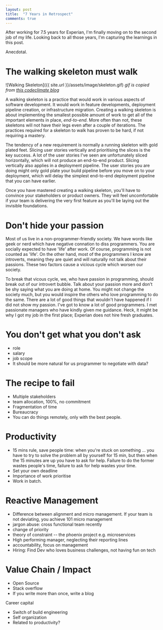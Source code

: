 ```yaml
---
layout: post
title:  "7 Years in Retrospect"
comments: true
---
```


After working for 7.5 years for Experian, I'm finally moving on to the second job of my life.
Looking back to all those years, I'm capturing the learnings in this post.

Anecdotal.

# The walking skeleton must walk
![Walking Skeleton]({{ site.url }}/assets/image/skeleton.gif)
*gif is copied from [this codeclimate blog](http://blog.codeclimate.com/blog/2014/03/20/kickstart-your-next-project-with-a-walking-skeleton)*

A walking skeleton is a practice that would work in various aspects of software development.
It would work in feature developments, deployment pipeline creation, or infrastructure
migration.
Creating a walking skeleton is about implementing the smallest possible amount of work to get
all of the important elements in place, *end-to-end*. More often than not, these skeletons
will not have their legs even after a couple of iterations. The practices required
for a skeleton to walk has proven to be hard, if not requiring a mastery.

The tendency of a new requirement is normally a running skeleton with gold plated feet. Slicing user
stories vertically and prioritising the slices is the key success. A lot of the user stories I've
seen are unfortunately sliced horizontally, which will not produce an end-to-end product.
Slicing vertically also applies in a deployment pipeline. The user stories you are doing
might only gold plate your build pipeline before you move on to your deployment, which will delay
the simplest end-to-end deployment pipeline that you can have earlier.

Once you have mastered creating a walking skeleton, you'll have to convince
your stakeholders or product owners. They will feel uncomfortable
if your team is delivering the very first feature as you'll be laying out
the invisible foundations. 

# Don't hide your passion
Most of us live in a non-programmer-friendly society.
We have words like geek or nerd which have negative connation to diss programmers. You are socially
expected to have 'life' after work. Of course, programming is not counted as 'life'. On the other hand,
most of the programmers I know are introverts, meaning they are quiet and will naturally not talk
about their passions. These two factors cause a vicious cycle which worsen our society.

To break that vicous cycle, we, who have passion in programming, should break out of our introvert bubble.
Talk about your passion more and don't be shy saying what you are doing at home.
You might not change the society much, but you would inspire the others who love
programming to do the same. There are
a lot of good things that wouldn't have happened if I did not show my passion.
I've got to know a lot of good programmers. I 
met passionate managers who have kindly given me guidance. Heck, it might be
why I got my job in the first place; Experian does not hire fresh graduates.

# You don't get what you don't ask
- role
- salary
- job scope
- It should be more natural for us programmer to negotiate with data?

# The recipe to fail
- Multiple stakeholders
- team allocation, 100%, no commitment
- Fragmentation of time
- Bureaucracy
- You can do things remotely, only with the best people.

# Productivity
- 15 mins rule, save people time: when you're stuck on something ... you have to try to solve the problem all by yourself for 15 min, but then when the 15 minutes are up you have to ask for help. Failure to do the former wastes people's time, failure to ask for help wastes your time.
- Set your own deadline
- Importance of work prioritise
- Work in batch.

# Reactive Management
- Difference between alignment and micro management. If your team is not deviating, you achieve 101 micro management
- jargon abuse: cross functional team recently
- change of priority
- theory of constraint
-- the phoenix project e.g. microservices
- High performing manager, neglecting their reporting lines
- accountability, focus on management
- Hiring: Find Dev who loves business challenges, not having fun on tech

# Value Chain / Impact
- Open Source
- Stack overflow
- If you write more than once, write a blog

Career capital
- Switch of build engineering
- Self organization
- Related to productivity?
